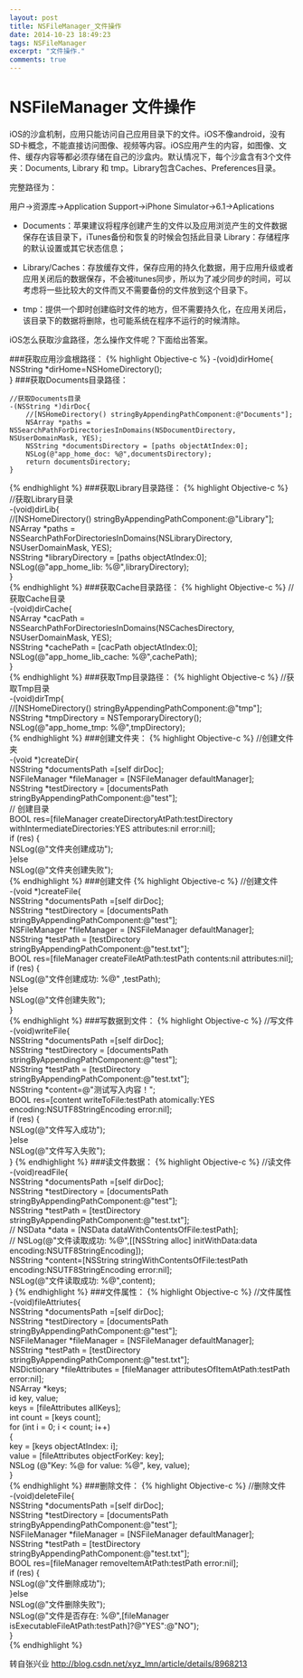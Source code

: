 ```yaml
---
layout: post
title: NSFileManager_文件操作
date: 2014-10-23 18:49:23
tags: NSFileManager
excerpt: "文件操作."
comments: true
---
```


# NSFileManager 文件操作

 iOS的沙盒机制，应用只能访问自己应用目录下的文件。iOS不像android，没有SD卡概念，不能直接访问图像、视频等内容。iOS应用产生的内容，如图像、文件、缓存内容等都必须存储在自己的沙盒内。默认情况下，每个沙盒含有3个文件夹：Documents, Library 和 tmp。Library包含Caches、Preferences目录。
 
 完整路径为：
 
 用户->资源库->Application Support->iPhone Simulator->6.1->Aplications
 
 
 * Documents：苹果建议将程序创建产生的文件以及应用浏览产生的文件数据保存在该目录下，iTunes备份和恢复的时候会包括此目录
Library：存储程序的默认设置或其它状态信息；

* Library/Caches：存放缓存文件，保存应用的持久化数据，用于应用升级或者应用关闭后的数据保存，不会被itunes同步，所以为了减少同步的时间，可以考虑将一些比较大的文件而又不需要备份的文件放到这个目录下。

* tmp：提供一个即时创建临时文件的地方，但不需要持久化，在应用关闭后，该目录下的数据将删除，也可能系统在程序不运行的时候清除。

iOS怎么获取沙盒路径，怎么操作文件呢？下面给出答案。

###获取应用沙盒根路径：
{% highlight Objective-c %}
	-(void)dirHome{  
    NSString *dirHome=NSHomeDirectory();      
    }
###获取Documents目录路径：

	//获取Documents目录  
	-(NSString *)dirDoc{  
	    //[NSHomeDirectory() stringByAppendingPathComponent:@"Documents"];  
	    NSArray *paths = NSSearchPathForDirectoriesInDomains(NSDocumentDirectory, NSUserDomainMask, YES);  
	    NSString *documentsDirectory = [paths objectAtIndex:0];  
	    NSLog(@"app_home_doc: %@",documentsDirectory);  
	    return documentsDirectory;  
	}  
{% endhighlight %}
###获取Library目录路径：
{% highlight Objective-c %}
	//获取Library目录  
	-(void)dirLib{  
	    //[NSHomeDirectory() stringByAppendingPathComponent:@"Library"];  
	    NSArray *paths = NSSearchPathForDirectoriesInDomains(NSLibraryDirectory, NSUserDomainMask, YES);  
	    NSString *libraryDirectory = [paths objectAtIndex:0];  
	    NSLog(@"app_home_lib: %@",libraryDirectory);  
	}  
{% endhighlight %}
###获取Cache目录路径：
{% highlight Objective-c %}
	//获取Cache目录  
	-(void)dirCache{  
	    NSArray *cacPath = NSSearchPathForDirectoriesInDomains(NSCachesDirectory, NSUserDomainMask, YES);  
	    NSString *cachePath = [cacPath objectAtIndex:0];  
	    NSLog(@"app_home_lib_cache: %@",cachePath);  
	}  
{% endhighlight %}
###获取Tmp目录路径：
{% highlight Objective-c %}
	//获取Tmp目录  
	-(void)dirTmp{  
	    //[NSHomeDirectory() stringByAppendingPathComponent:@"tmp"];  
	    NSString *tmpDirectory = NSTemporaryDirectory();  
	    NSLog(@"app_home_tmp: %@",tmpDirectory);  
{% endhighlight %}
###创建文件夹：
{% highlight Objective-c %}
	//创建文件夹  
	-(void *)createDir{  
	    NSString *documentsPath =[self dirDoc];  
	    NSFileManager *fileManager = [NSFileManager defaultManager];  
	    NSString *testDirectory = [documentsPath stringByAppendingPathComponent:@"test"];  
	    // 创建目录  
	    BOOL res=[fileManager createDirectoryAtPath:testDirectory withIntermediateDirectories:YES attributes:nil error:nil];  
	    if (res) {  
	        NSLog(@"文件夹创建成功");  
	    }else  
	        NSLog(@"文件夹创建失败");  
{% endhighlight %}
###创建文件
{% highlight Objective-c %}
	//创建文件  
	-(void *)createFile{  
	    NSString *documentsPath =[self dirDoc];  
	    NSString *testDirectory = [documentsPath stringByAppendingPathComponent:@"test"];  
	    NSFileManager *fileManager = [NSFileManager defaultManager];  
	    NSString *testPath = [testDirectory stringByAppendingPathComponent:@"test.txt"];  
	    BOOL res=[fileManager createFileAtPath:testPath contents:nil attributes:nil];  
	    if (res) {  
	        NSLog(@"文件创建成功: %@" ,testPath);  
	    }else  
	        NSLog(@"文件创建失败");  
	}  
{% endhighlight %}
###写数据到文件：
{% highlight Objective-c %}
	//写文件  
	-(void)writeFile{  
	    NSString *documentsPath =[self dirDoc];  
	    NSString *testDirectory = [documentsPath stringByAppendingPathComponent:@"test"];  
	    NSString *testPath = [testDirectory stringByAppendingPathComponent:@"test.txt"];  
	    NSString *content=@"测试写入内容！";  
	    BOOL res=[content writeToFile:testPath atomically:YES encoding:NSUTF8StringEncoding error:nil];  
	    if (res) {  
	        NSLog(@"文件写入成功");  
	    }else  
	        NSLog(@"文件写入失败");  
	} 
{% endhighlight %}
###读文件数据：
{% highlight Objective-c %}
	//读文件  
	-(void)readFile{  
	    NSString *documentsPath =[self dirDoc];  
	    NSString *testDirectory = [documentsPath stringByAppendingPathComponent:@"test"];  
	    NSString *testPath = [testDirectory stringByAppendingPathComponent:@"test.txt"];  
	//    NSData *data = [NSData dataWithContentsOfFile:testPath];  
	//    NSLog(@"文件读取成功: %@",[[NSString alloc] initWithData:data encoding:NSUTF8StringEncoding]);  
	    NSString *content=[NSString stringWithContentsOfFile:testPath encoding:NSUTF8StringEncoding error:nil];  
	    NSLog(@"文件读取成功: %@",content);  
	} 
{% endhighlight %}
###文件属性：
{% highlight Objective-c %}
	//文件属性  
	-(void)fileAttriutes{  
	    NSString *documentsPath =[self dirDoc];  
	    NSString *testDirectory = [documentsPath stringByAppendingPathComponent:@"test"];  
	    NSFileManager *fileManager = [NSFileManager defaultManager];  
	    NSString *testPath = [testDirectory stringByAppendingPathComponent:@"test.txt"];  
	    NSDictionary *fileAttributes = [fileManager attributesOfItemAtPath:testPath error:nil];     
	    NSArray *keys;  
	    id key, value;  
	    keys = [fileAttributes allKeys];  
	    int count = [keys count];  
	    for (int i = 0; i < count; i++)  
	    {  
	        key = [keys objectAtIndex: i];  
	        value = [fileAttributes objectForKey: key];  
	        NSLog (@"Key: %@ for value: %@", key, value);  
	    }  
{% endhighlight %}
###删除文件：
{% highlight Objective-c %}
	//删除文件  
-(void)deleteFile{  
	    NSString *documentsPath =[self dirDoc];  
	    NSString *testDirectory = [documentsPath stringByAppendingPathComponent:@"test"];  
	    NSFileManager *fileManager = [NSFileManager defaultManager];  
	    NSString *testPath = [testDirectory stringByAppendingPathComponent:@"test.txt"];     
	    BOOL res=[fileManager removeItemAtPath:testPath error:nil];  
	    if (res) {  
	        NSLog(@"文件删除成功");  
	    }else  
	        NSLog(@"文件删除失败");     
	    NSLog(@"文件是否存在: %@",[fileManager isExecutableFileAtPath:testPath]?@"YES":@"NO");  
	}  
{% endhighlight %}
	
转自张兴业 <http://blog.csdn.net/xyz_lmn/article/details/8968213>